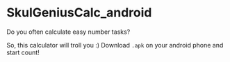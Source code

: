 # SkulGeniusCalc_android

Do you often calculate easy number tasks?

So, this calculator will troll you :)
Download ```.apk``` on your android phone and start count!


